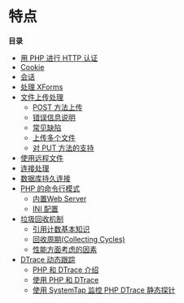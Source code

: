 特点
====

**目录**

-   [用 PHP 进行 HTTP 认证](/features/http-auth.html)
-   [Cookie](/features/cookies.html)
-   [会话](/features/sessions.html)
-   [处理 XForms](/features/xforms.html)
-   [文件上传处理](/features/file-upload.html)
    -   [POST 方法上传](/features/file-upload/post-method.html)
    -   [错误信息说明](/features/file-upload/errors.html)
    -   [常见缺陷](/features/file-upload/common-pitfalls.html)
    -   [上传多个文件](/features/file-upload/multiple.html)
    -   [对 PUT 方法的支持](/features/file-upload/put-method.html)
-   [使用远程文件](/features/remote-files.html)
-   [连接处理](/features/connection-handling.html)
-   [数据库持久连接](/features/persistent-connections.html)
-   [PHP 的命令行模式](/features/commandline.html)
    -   [内置Web Server](/features/commandline/webserver.html)
    -   [INI 配置](/features/commandline/ini.html)
-   [垃圾回收机制](/features/gc.html)
    -   [引用计数基本知识](/features/gc/refcounting-basics.html)
    -   [回收周期(Collecting
        Cycles)](/features/gc/collecting-cycles.html)
    -   [性能方面考虑的因素](/features/gc/performance-considerations.html)
-   [DTrace 动态跟踪](/features/dtrace.html)
    -   [PHP 和 DTrace 介绍](/features/dtrace/introduction.html)
    -   [使用 PHP 和 DTrace](/features/dtrace/dtrace.html)
    -   [使用 SystemTap 监控 PHP DTrace
        静态探针](/features/dtrace/systemtap.html)
